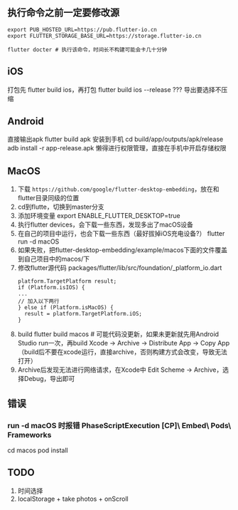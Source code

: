 ## 执行命令之前一定要修改源

```
export PUB_HOSTED_URL=https://pub.flutter-io.cn
export FLUTTER_STORAGE_BASE_URL=https://storage.flutter-io.cn

flutter docter # 执行该命令，时间长不构建可能会卡几十分钟
```

## iOS

打包先 flutter build ios，再打包
flutter build ios --release ???
导出要选择不压缩

## Android

直接输出apk
flutter build apk
安装到手机
cd build/app/outputs/apk/release
adb install -r app-release.apk
懒得进行权限管理，直接在手机中开启存储权限

## MacOS

1. 下载 `https://github.com/google/flutter-desktop-embedding`，放在和flutter目录同级的位置
2. cd到flutte，切换到master分支
3. 添加环境变量
    export ENABLE_FLUTTER_DESKTOP=true
4. 执行flutter devices，会下载一些东西，发现多出了macOS设备
5. 在自己的项目中运行，也会下载一些东西（最好拔掉iOS充电设备?）
    flutter run -d macOS
6. 如果失败，把flutter-desktop-embedding/example/macos下面的文件覆盖到自己项目中的macos/下
7. 修改flutter源代码
    packages/flutter/lib/src/foundation/_platform_io.dart
    ```
    platform.TargetPlatform result;
    if (Platform.isIOS) {
    ...
    // 加入以下两行
    } else if (Platform.isMacOS) {
      result = platform.TargetPlatform.iOS;
    }
    ```
8. build
    flutter build macos # 可能代码没更新，如果未更新就先用Android Studio run一次，再build
    Xcode -> Archive -> Distribute App -> Copy App（build后不要在xcode运行，直接archive，否则构建方式会改变，导致无法打开）
9. Archive后发现无法进行网络请求，在Xcode中 Edit Scheme -> Archive，选择Debug，导出即可

## 错误
### run -d macOS 时报错 PhaseScriptExecution [CP]\ Embed\ Pods\ Frameworks
cd macos
pod install

## TODO

1. 时间选择
2. localStorage + take photos + onScroll